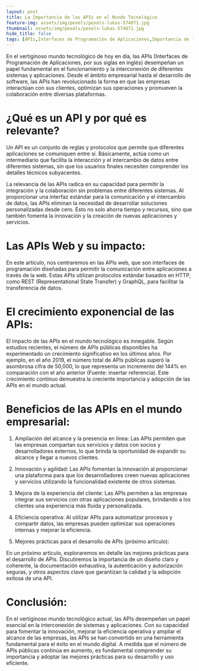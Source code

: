 ```yaml
---
layout: post
title: La Importancia de las APIs en el Mundo Tecnológico
feature-img: assets/img/pexels/pexels-lukas-574071.jpg
thumbnail: assets/img/pexels/pexels-lukas-574071.jpg
hide_title: false
tags: [APIs,Interfaces de Programación de Aplicaciones,Importancia de las APIs,Conectividad tecnológica,Innovación tecnológica,Integración de sistemas,Colaboración de aplicaciones,Interconexión de aplicaciones,Beneficios de las APIs,APIs web,Desarrollo de APIs,Empresas y APIs,Experiencia del cliente y APIs,Eficiencia operativa y APIs,Mejores prácticas para APIs,Diseño de APIs,Documentación de APIs,Autenticación y autorización de APIs,Crecimiento de las APIs,Estadísticas de APIs]
---
```


En el vertiginoso mundo tecnológico de hoy en día, las APIs (Interfaces de Programación de Aplicaciones, por sus siglas en inglés) desempeñan un papel fundamental en el funcionamiento y la interconexión de diferentes sistemas y aplicaciones. Desde el ámbito empresarial hasta el desarrollo de software, las APIs han revolucionado la forma en que las empresas interactúan con sus clientes, optimizan sus operaciones y promueven la colaboración entre diversas plataformas.

# ¿Qué es un API y por qué es relevante?

Un API es un conjunto de reglas y protocolos que permite que diferentes aplicaciones se comuniquen entre sí. Básicamente, actúa como un intermediario que facilita la interacción y el intercambio de datos entre diferentes sistemas, sin que los usuarios finales necesiten comprender los detalles técnicos subyacentes.

La relevancia de las APIs radica en su capacidad para permitir la integración y la colaboración sin problemas entre diferentes sistemas. Al proporcionar una interfaz estándar para la comunicación y el intercambio de datos, las APIs eliminan la necesidad de desarrollar soluciones personalizadas desde cero. Esto no solo ahorra tiempo y recursos, sino que también fomenta la innovación y la creación de nuevas aplicaciones y servicios.

# Las APIs Web y su impacto:

En este artículo, nos centraremos en las APIs web, que son interfaces de programación diseñadas para permitir la comunicación entre aplicaciones a través de la web. Estas APIs utilizan protocolos estándar basados en HTTP, como REST (Representational State Transfer) y GraphQL, para facilitar la transferencia de datos.

# El crecimiento exponencial de las APIs:

El impacto de las APIs en el mundo tecnológico es innegable. Según estudios recientes, el número de APIs públicas disponibles ha experimentado un crecimiento significativo en los últimos años. Por ejemplo, en el año 2019, el número total de APIs públicas superó la asombrosa cifra de 50,000, lo que representa un incremento del 144% en comparación con el año anterior (Fuente: insertar referencia). Este crecimiento continuo demuestra la creciente importancia y adopción de las APIs en el mundo actual.

# Beneficios de las APIs en el mundo empresarial:

1. Ampliación del alcance y la presencia en línea: Las APIs permiten que las empresas compartan sus servicios y datos con socios y desarrolladores externos, lo que brinda la oportunidad de expandir su alcance y llegar a nuevos clientes.

1. Innovación y agilidad: Las APIs fomentan la innovación al proporcionar una plataforma para que los desarrolladores creen nuevas aplicaciones y servicios utilizando la funcionalidad existente de otros sistemas.

1. Mejora de la experiencia del cliente: Las APIs permiten a las empresas integrar sus servicios con otras aplicaciones populares, brindando a los clientes una experiencia más fluida y personalizada.

1. Eficiencia operativa: Al utilizar APIs para automatizar procesos y compartir datos, las empresas pueden optimizar sus operaciones internas y mejorar la eficiencia.

1. Mejores prácticas para el desarrollo de APIs (próximo artículo):

En un próximo artículo, exploraremos en detalle las mejores prácticas para el desarrollo de APIs. Discutiremos la importancia de un diseño claro y coherente, la documentación exhaustiva, la autenticación y autorización seguras, y otros aspectos clave que garantizan la calidad y la adopción exitosa de una API.

# Conclusión:

En el vertiginoso mundo tecnológico actual, las APIs desempeñan un papel esencial en la interconexión de sistemas y aplicaciones. Con su capacidad para fomentar la innovación, mejorar la eficiencia operativa y ampliar el alcance de las empresas, las APIs se han convertido en una herramienta fundamental para el éxito en el mundo digital. A medida que el número de APIs públicas continúa en aumento, es fundamental comprender su importancia y adoptar las mejores prácticas para su desarrollo y uso eficiente.